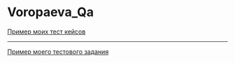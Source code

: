 # Voropaeva_Qa
[Пример моих тест кейсов](https://docs.google.com/spreadsheets/d/1x1qhCEO1nAiWnQ2gjDSbagNmUEAmBH3u/edit?usp=drivesdk&ouid=113654431622322985411&rtpof=true&sd=true)

---

[Пример моего тестового задания](https://docs.google.com/spreadsheets/d/1t7oe08N3MmPibDYOTi5f3Wb2MZRs3tjfpmPiImMoHVA/edit?usp=drivesdk)